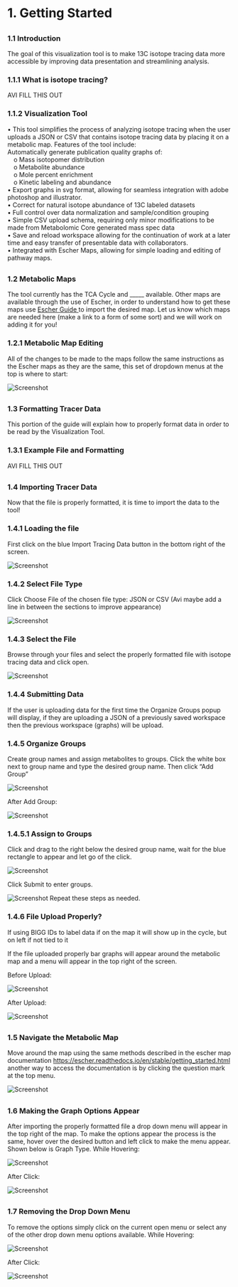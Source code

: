 # 1. Getting Started
## <h3>1.1 Introduction</h3>
The goal of this visualization tool is to make 13C isotope tracing data more accessible by improving data presentation and streamlining analysis.
### <h3>1.1.1	What is isotope tracing?</h3>
AVI FILL THIS OUT

### <h3>1.1.2	Visualization Tool</h3>
<p>•	This tool simplifies the process of analyzing isotope tracing when the user uploads a JSON or CSV that contains isotope tracing data by placing it on a metabolic map. Features of the tool include:
<br>Automatically generate publication quality graphs of:
<br> &emsp;o	Mass isotopomer distribution
<br>&emsp;o	Metabolite abundance
<br>&emsp;o	Mole percent enrichment
<br>&emsp;o	Kinetic labeling and abundance
<br>•	Export graphs in svg format, allowing for seamless integration with adobe photoshop and illustrator.
<br>•	Correct for natural isotope abundance of 13C labeled datasets   
<br>•	Full control over data normalization and sample/condition grouping
<br>•	Simple CSV upload schema, requiring only minor modifications to be made from Metabolomic Core generated mass spec data
<br>•	Save and reload workspace allowing for the continuation of work at a later time and easy transfer of presentable data with collaborators. 
<br>    •	Integrated with Escher Maps, allowing for simple loading and editing of pathway maps.</p>

## <h3>1.2	Metabolic Maps</h3>
The tool currently has the TCA Cycle and _____ available. Other maps are available through the use of Escher, in order to understand how to get these maps use <a href="https://escher.readthedocs.io/en/stable/getting_started.html"> Escher Guide </a>   to import the desired map. Let us know which maps are needed here (make a link to a form of some sort) and we will work on adding it for you!

### <h3>1.2.1	Metabolic Map Editing</h3>
All of the changes to be made to the maps follow the same instructions as the Escher maps as they are the same, this set of dropdown menus at the top is where to start:

![Screenshot](/Images/MainMenu.png)
 
## <h3>1.3	Formatting Tracer Data</h3>
This portion of the guide will explain how to properly format data in order to be read by the Visualization Tool.

### <h3>1.3.1	Example File and Formatting</h3>
AVI FILL THIS OUT

## <h3>1.4	Importing Tracer Data</h3>
Now that the file is properly formatted, it is time to import the data to the tool!

### <h3>1.4.1	Loading the file</h3>
First click on the blue Import Tracing Data button in the bottom right of the screen.

![Screenshot](/Images/ImportTracing.png)

 
### <h3>1.4.2	Select File Type</h3>
Click Choose File of the chosen file type: JSON or CSV (Avi maybe add a line in between the sections to improve appearance) 
 
 ![Screenshot](/Images/FileUpload.png)
 
### <h3>1.4.3	Select the File</h3>
Browse through your files and select the properly formatted file with isotope tracing data and click open.

![Screenshot](/Images/FileSelection.png)

### <h3>1.4.4	Submitting Data</h3>
If the user is uploading data for the first time the Organize Groups popup will display, if they are uploading a JSON of a previously saved workspace then the previous workspace (graphs) will be upload.

### <h3>1.4.5	Organize Groups</h3>
Create group names and assign metabolites to groups. Click the white box next to group name and type the desired group name. Then click “Add Group”

![Screenshot](/Images/GroupCreation.png)
 
After Add Group:

![Screenshot](/Images/AddGroup.png)

 
#### <h3>1.4.5.1	Assign to Groups</h3>
Click and drag to the right below the desired group name, wait for the blue rectangle to appear and let go of the click.

![Screenshot](/Images/AssignGroup.png)
 
Click Submit to enter groups.
 
![Screenshot](/Images/SubmitGroup.png) 
Repeat these steps as needed.

### <h3>1.4.6	File Upload Properly?</h3> 
 If using BIGG IDs to label data if on the map it will show up in the cycle, but on left if not tied to it 

If the file uploaded properly bar graphs will appear around the metabolic map and a menu will appear in the top right of the screen.

Before Upload:

![Screenshot](/Images/MapBeforeUpload.png)
 
After Upload:

![Screenshot](/Images/MapAfterUpload.png)
 
## <h3>1.5	Navigate the Metabolic Map</h3>
Move around the map using the same methods described in the escher map documentation https://escher.readthedocs.io/en/stable/getting_started.html another way to access the documentation is by clicking the question mark at the top menu.

![Screenshot](/Images/MetabolicMapMenu.png)
 
## <h3>1.6  Making the Graph Options Appear</h3>
After importing the properly formatted file a drop down menu will appear in the top right of the map. To make the options appear the process is the same, hover over the desired button and left click to make the menu appear. Shown below is Graph Type.
While Hovering:

![Screenshot](/Images/MakeOptionsAppearHover.png)
 
After Click:

![Screenshot](/Images/MakeOptionsAppearClick.png)
 
## <h3>1.7 Removing the Drop Down Menu</h3>
To remove the options simply click on the current open menu or select any of the other drop down menu options available.
While Hovering:

![Screenshot](/Images/MakeOptionsAppearClick.png)
 
After Click:

![Screenshot](/Images/MakeOptionsAppearHover.png)
 